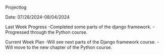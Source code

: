 Projectlog

Date: 07/28/2024-08/04/2024

Last Week Progress
-Completed some parts of the django framework.
-Progressed through the Python course. 

Current Week Plan
-Will see next parts of the Django framework course.
-Will move to the new chapter of the Python course. 




